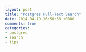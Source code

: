 ```yaml
---
layout: post
title: "Postgres Full-Text Search"
date: 2014-04-19 16:50:38 +0800
comments: true
categories: 
- postgres
- search
- tips
---
```



